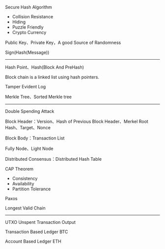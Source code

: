 Secure Hash Algorithm
- Collision Resistance
- Hiding
- Puzzle Friendly
- Crypto Currency

Public Key、Private Key，A good Source of Randomness

Sign(Hash(Message))

---

Hash Point、Hash(Block And PreHash)

Block chain is a linked list using hash pointers.

Tamper Evident Log

Merkle Tree、Sorted Merkle tree

---

Double Spending Attack

Block Header：Version、Hash of Previous Block Header、Merkel Root Hash、Target、Nonce

Block Body：Transaction List

Fully Node、Light Node

Distributed Consensus：Distributed Hash Table

CAP Theorem
- Consistency
- Availability
- Partition Tolerance

Paxos

Longest Valid Chain

---

UTXO Unspent Transaction Output

Transaction Based Ledger BTC

Account Based Ledger ETH













